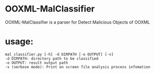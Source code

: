 # OOXML-MalClassifier
OOXML-MalClassifier is a parser for Detect Malicious Objects of OOXML



# usage: 
```
mal_classifier.py [-h] -d DIRPATH [-o OUTPUT] [-v]
-d DIRPATH: directory path to be classified
-o OUTPUT: result output path
-v (verbose mode): Print on screen file analysis process infomation
```
